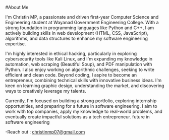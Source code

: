 #About Me

I'm Christin MP, a passionate and driven first-year Computer Science and Engineering student at Wayanad Government Engineering College. With a strong foundation in programming languages like Python and C++, I am actively building skills in web development (HTML, CSS, JavaScript), algorithms, and data structures to enhance my software engineering expertise.

I'm highly interested in ethical hacking, particularly in exploring cybersecurity tools like Kali Linux, and I'm expanding my knowledge in automation, web scraping (Beautiful Soup), and PDF manipulation with Python. I also enjoy working on algorithmic challenges, seeking to write efficient and clean code.
Beyond coding, I aspire to become an entrepreneur, combining technical skills with innovative business ideas. I’m keen on learning graphic design, understanding the market, and discovering ways to creatively leverage my talents.

Currently, I'm focused on building a strong portfolio, exploring internship opportunities, and preparing for a future in software engineering. I aim to work with top companies, apply my knowledge to real-world problems, and eventually create impactful solutions as a tech entrepreneur.
future in software engineering

-Reach out : christinmp07@gmail.com

<!--
**Chrizz-coder/Chrizz-coder** is a ✨ _special_ ✨ repository because its `README.md` (this file) appears on your GitHub profile.

Here are some ideas to get you started:

- 🔭 I’m currently working on ...
- 🌱 I’m currently learning ...
- 👯 I’m looking to collaborate on ...
- 🤔 I’m looking for help with ...
- 💬 Ask me about ...
- 📫 How to reach me: ...
- 😄 Pronouns: ...
- ⚡ Fun fact: ...
-->
